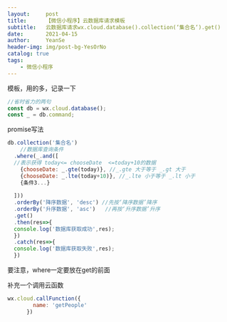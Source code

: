 ```yaml
---
layout:     post
title:      【微信小程序】云数据库请求模板
subtitle:   云数据库请求wx.cloud.database().collection(‘集合名‘).get()
date:       2021-04-15
author:     YeanSe
header-img: img/post-bg-YesOrNo
catalog: true
tags:
    - 微信小程序
---
```



模板，用的多，记录一下
```javascript
//省时省力的两句
const db = wx.cloud.database();
const _ = db.command;
```
promise写法
```javascript
db.collection('集合名')
	//数据库查询条件
  .where(_.and([
  //表示获得 today<= chooseDate  <=today+10的数据
  	{chooseDate: _.gte(today)}, //_.gte 大于等于 _.gt 大于
  	{chooseDate: _.lte(today+10)}, //_.lte 小于等于 _.lt 小于
  	{条件3...}
  	
  ]))
  .orderBy('降序数据', 'desc') //先按‘降序数据’降序
  .orderBy('升序数据', 'asc')	//再按‘升序数据’升序
  .get()
  .then(res=>{
  console.log('数据库获取成功',res);
  })
  .catch(res=>{
  console.log('数据库获取失败',res);
  })
```
要注意，where一定要放在get的前面


补充一个调用云函数

```javascript
wx.cloud.callFunction({
        name: 'getPeople'
      })
```
